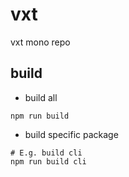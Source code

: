 # vxt

vxt mono repo

## build

* build all

```shell
npm run build
```

* build specific package

```shell
# E.g. build cli
npm run build cli
```